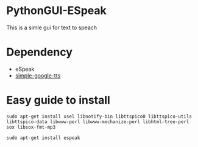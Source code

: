 # PythonGUI-ESpeak
This is a simle gui for text to speach

# Dependency
* eSpeak
* [simple-google-tts](https://github.com/glutanimate/simple-google-tts)

# Easy guide to install
`
sudo apt-get install xsel libnotify-bin libttspico0 libttspico-utils libttspico-data libwww-perl libwww-mechanize-perl libhtml-tree-perl sox libsox-fmt-mp3
`

`sudo apt-get install espeak`